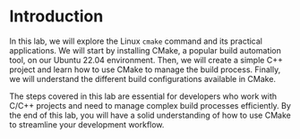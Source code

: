 # Introduction

In this lab, we will explore the Linux `cmake` command and its practical applications. We will start by installing CMake, a popular build automation tool, on our Ubuntu 22.04 environment. Then, we will create a simple C++ project and learn how to use CMake to manage the build process. Finally, we will understand the different build configurations available in CMake.

The steps covered in this lab are essential for developers who work with C/C++ projects and need to manage complex build processes efficiently. By the end of this lab, you will have a solid understanding of how to use CMake to streamline your development workflow.
